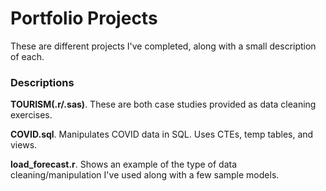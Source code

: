 # Portfolio Projects

These are different projects I've completed, along with a small description of each.


### Descriptions

**TOURISM(.r/.sas)**. These are both case studies provided as data cleaning exercises.

**COVID.sql**. Manipulates COVID data in SQL. Uses CTEs, temp tables, and views.

**load_forecast.r**. Shows an example of the type of data cleaning/manipulation I've used along with a few sample models.
